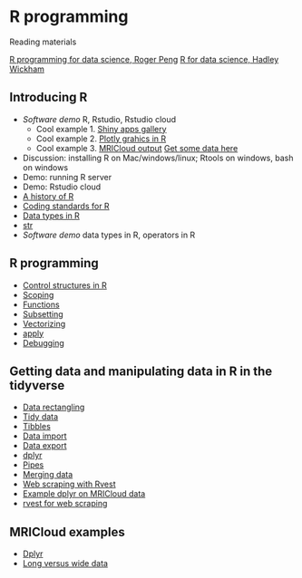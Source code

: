 # R programming

Reading materials

[R programming for data science, Roger Peng](https://leanpub.com/rprogramming)
[R for data science, Hadley Wickham](https://r4ds.had.co.nz/)

## Introducing R

* *Software demo* R, Rstudio, Rstudio cloud
    * Cool example 1. [Shiny apps gallery](https://shiny.rstudio.com/gallery/)
    * Cool example 2. [Plotly grahics in R](https://plot.ly/r/file-options/)
    * Cool example 3. [MRICloud output](https://bcaffo.shinyapps.io/visualize/)  [Get some data here](https://github.com/bcaffo/MRIcloudT1volumetrics/tree/master/inst/extdata)
* Discussion: installing R on Mac/windows/linux; Rtools on windows, bash on windows
* Demo: running R server
* Demo: Rstudio cloud
* [A history of R](https://datasciencespecialization.github.io/courses/02_RProgramming/OverviewHistoryR/index.html#1)
* [Coding standards for R](https://DataScienceSpecialization.github.io/courses/02_RProgramming/CodingStandard/index.html)
* [Data types in R](https://DataScienceSpecialization.github.io/courses/02_RProgramming/DataTypes/index.html)
* [str](https://DataScienceSpecialization.github.io/courses/02_RProgramming/Str/index.html)
* *Software demo* data types in R, operators in R

## R programming

* [Control structures in R](https://DataScienceSpecialization.github.io/courses/02_RProgramming/ControlStructures/index.html)
* [Scoping](https://DataScienceSpecialization.github.io/courses/02_RProgramming/Scoping/index.html)
* [Functions](https://DataScienceSpecialization.github.io/courses/02_RProgramming/functions/index.html)
* [Subsetting](https://DataScienceSpecialization.github.io/courses/02_RProgramming/Subsetting/index.html)
* [Vectorizing](https://DataScienceSpecialization.github.io/courses/02_RProgramming/Vectorized/index.html)
* [apply](https://datasciencespecialization.github.io/courses/02_RProgramming/apply/index.html#1)
* [Debugging](https://DataScienceSpecialization.github.io/courses/02_RProgramming/debugging/index.html)

## Getting data and manipulating data in R in the tidyverse
* [Data rectangling](https://speakerdeck.com/jennybc/data-rectangling)
* [Tidy data](https://r4ds.had.co.nz/tidy-data.html)
* [Tibbles](https://r4ds.had.co.nz/tibbles.html)
* [Data import](https://r4ds.had.co.nz/data-import.html)
* [Data export](https://r4ds.had.co.nz/data-import.html#writing-to-a-file)
* [dplyr](https://cran.r-project.org/web/packages/dplyr/vignettes/dplyr.html)
* [Pipes](https://r4ds.had.co.nz/pipes.html)
* [Merging data](https://r4ds.had.co.nz/relational-data.html)
* [Web scraping with Rvest](https://blog.rstudio.com/2014/11/24/rvest-easy-web-scraping-with-r/)
* [Example dplyr on MRICloud data](https://bcaffo.github.io/MRIcloudTutorial/blob/gh-pages/dplyr/dplyr.html)
* [rvest for web scraping](https://blog.rstudio.com/2014/11/24/rvest-easy-web-scraping-with-r/)



## MRICloud examples
   * [Dplyr](https://bcaffo.github.io/MRIcloudTutorial//dplyr/dplyr.html)
   * [Long versus wide data](https://bcaffo.github.com/MRIcloudTutorial/longVwide/longVwide.html)
